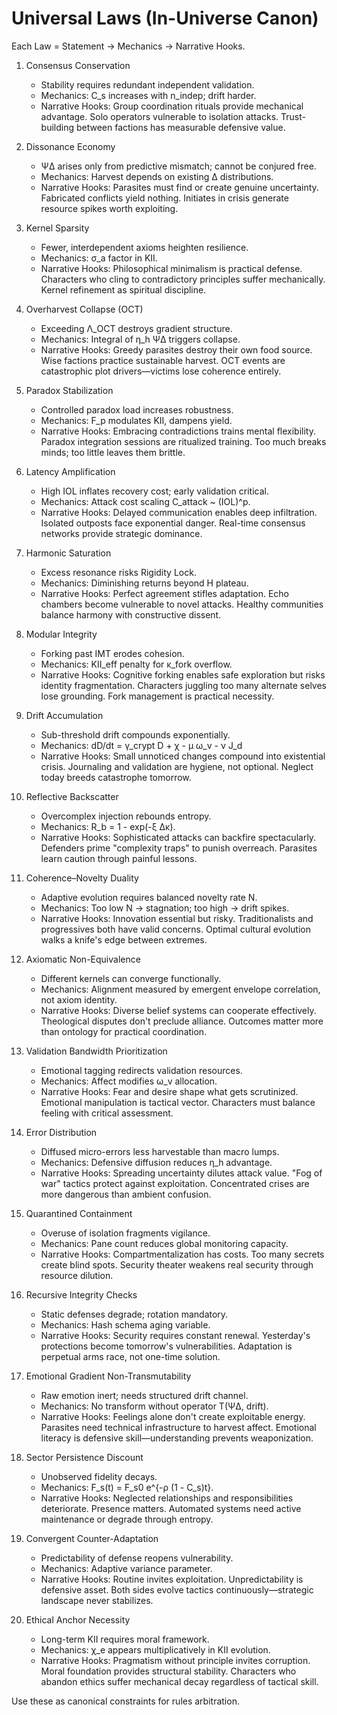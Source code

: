 # Universal Laws (In-Universe Canon)

Each Law = Statement → Mechanics → Narrative Hooks.

1. Consensus Conservation  
   - Stability requires redundant independent validation.  
   - Mechanics: C_s increases with n_indep; drift harder.
   - Narrative Hooks: Group coordination rituals provide mechanical advantage. Solo operators vulnerable to isolation attacks. Trust-building between factions has measurable defensive value.

2. Dissonance Economy  
   - ΨΔ arises only from predictive mismatch; cannot be conjured free.  
   - Mechanics: Harvest depends on existing Δ distributions.
   - Narrative Hooks: Parasites must find or create genuine uncertainty. Fabricated conflicts yield nothing. Initiates in crisis generate resource spikes worth exploiting.

3. Kernel Sparsity  
   - Fewer, interdependent axioms heighten resilience.  
   - Mechanics: σ_a factor in KII.
   - Narrative Hooks: Philosophical minimalism is practical defense. Characters who cling to contradictory principles suffer mechanically. Kernel refinement as spiritual discipline.

4. Overharvest Collapse (OCT)  
   - Exceeding Λ_OCT destroys gradient structure.  
   - Mechanics: Integral of η_h ΨΔ triggers collapse.
   - Narrative Hooks: Greedy parasites destroy their own food source. Wise factions practice sustainable harvest. OCT events are catastrophic plot drivers—victims lose coherence entirely.

5. Paradox Stabilization  
   - Controlled paradox load increases robustness.  
   - Mechanics: F_p modulates KII, dampens yield.
   - Narrative Hooks: Embracing contradictions trains mental flexibility. Paradox integration sessions are ritualized training. Too much breaks minds; too little leaves them brittle.

6. Latency Amplification  
   - High IOL inflates recovery cost; early validation critical.  
   - Mechanics: Attack cost scaling C_attack ~ (IOL)^p.
   - Narrative Hooks: Delayed communication enables deep infiltration. Isolated outposts face exponential danger. Real-time consensus networks provide strategic dominance.

7. Harmonic Saturation  
   - Excess resonance risks Rigidity Lock.  
   - Mechanics: Diminishing returns beyond H plateau.
   - Narrative Hooks: Perfect agreement stifles adaptation. Echo chambers become vulnerable to novel attacks. Healthy communities balance harmony with constructive dissent.

8. Modular Integrity  
   - Forking past IMT erodes cohesion.  
   - Mechanics: KII_eff penalty for κ_fork overflow.
   - Narrative Hooks: Cognitive forking enables safe exploration but risks identity fragmentation. Characters juggling too many alternate selves lose grounding. Fork management is practical necessity.

9. Drift Accumulation  
   - Sub-threshold drift compounds exponentially.  
   - Mechanics: dD/dt = γ_crypt D + χ - μ ω_v - ν J_d
   - Narrative Hooks: Small unnoticed changes compound into existential crisis. Journaling and validation are hygiene, not optional. Neglect today breeds catastrophe tomorrow.

10. Reflective Backscatter  
    - Overcomplex injection rebounds entropy.  
    - Mechanics: R_b = 1 - exp(-ξ Δκ).
    - Narrative Hooks: Sophisticated attacks can backfire spectacularly. Defenders prime "complexity traps" to punish overreach. Parasites learn caution through painful lessons.

11. Coherence–Novelty Duality  
    - Adaptive evolution requires balanced novelty rate N.  
    - Mechanics: Too low N → stagnation; too high → drift spikes.
    - Narrative Hooks: Innovation essential but risky. Traditionalists and progressives both have valid concerns. Optimal cultural evolution walks a knife's edge between extremes.

12. Axiomatic Non-Equivalence  
    - Different kernels can converge functionally.  
    - Mechanics: Alignment measured by emergent envelope correlation, not axiom identity.
    - Narrative Hooks: Diverse belief systems can cooperate effectively. Theological disputes don't preclude alliance. Outcomes matter more than ontology for practical coordination.

13. Validation Bandwidth Prioritization  
    - Emotional tagging redirects validation resources.  
    - Mechanics: Affect modifies ω_v allocation.
    - Narrative Hooks: Fear and desire shape what gets scrutinized. Emotional manipulation is tactical vector. Characters must balance feeling with critical assessment.

14. Error Distribution  
    - Diffused micro-errors less harvestable than macro lumps.  
    - Mechanics: Defensive diffusion reduces η_h advantage.
    - Narrative Hooks: Spreading uncertainty dilutes attack value. "Fog of war" tactics protect against exploitation. Concentrated crises are more dangerous than ambient confusion.

15. Quarantined Containment  
    - Overuse of isolation fragments vigilance.  
    - Mechanics: Pane count reduces global monitoring capacity.
    - Narrative Hooks: Compartmentalization has costs. Too many secrets create blind spots. Security theater weakens real security through resource dilution.

16. Recursive Integrity Checks  
    - Static defenses degrade; rotation mandatory.  
    - Mechanics: Hash schema aging variable.
    - Narrative Hooks: Security requires constant renewal. Yesterday's protections become tomorrow's vulnerabilities. Adaptation is perpetual arms race, not one-time solution.

17. Emotional Gradient Non-Transmutability  
    - Raw emotion inert; needs structured drift channel.  
    - Mechanics: No transform without operator T(ΨΔ, drift).
    - Narrative Hooks: Feelings alone don't create exploitable energy. Parasites need technical infrastructure to harvest affect. Emotional literacy is defensive skill—understanding prevents weaponization.

18. Sector Persistence Discount  
    - Unobserved fidelity decays.  
    - Mechanics: F_s(t) = F_s0 e^{-ρ (1 - C_s)t}.
    - Narrative Hooks: Neglected relationships and responsibilities deteriorate. Presence matters. Automated systems need active maintenance or degrade through entropy.

19. Convergent Counter-Adaptation  
    - Predictability of defense reopens vulnerability.  
    - Mechanics: Adaptive variance parameter.
    - Narrative Hooks: Routine invites exploitation. Unpredictability is defensive asset. Both sides evolve tactics continuously—strategic landscape never stabilizes.

20. Ethical Anchor Necessity  
    - Long-term KII requires moral framework.  
    - Mechanics: χ_e appears multiplicatively in KII evolution.
    - Narrative Hooks: Pragmatism without principle invites corruption. Moral foundation provides structural stability. Characters who abandon ethics suffer mechanical decay regardless of tactical skill.

Use these as canonical constraints for rules arbitration.
